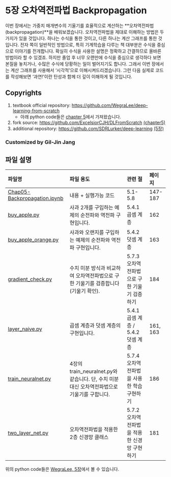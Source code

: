 # 5장 오차역전파법 Backpropagation

이번 장에서는 가중치 매개변수의 기울기를 효율적으로 계산하는 **오차역전파법(backpropagation)**을 배워보겠습니다. 오차역전파법을 제대로 이해하는 방법은 두 가지가 있을 것입니다. 하나는 수식을 통한 것이고, 다른 하나는 계산 그래프를 통한 것입니다. 전자 쪽이 일반적인 방법으로, 특히 기계학습을 다루는 책 대부분은 수식을 중심으로 이야기를 전개합니다. 확실히 수식을 사용한 설명은 정확하고 간결하므로 올바른 방법이라 할 수 있겠죠. 하지만 졸업 후 너무 오랜만에 수식을 중심으로 생각하다 보면 본질을 놓치거나, 수많은 수식에 당황하는 일이 벌어지기도 합니다. 그래서 이번 장에서는 계산 그래프를 사용해서 ‘시각적’으로 이해시켜드리겠습니다. 그런 다음 실제로 코드를 작성해보면 ‘과연!’이란 탄성과 함께 더 깊이 이해하게 될 것입니다.


## Copyrights
1. textbook official repository: https://github.com/WegraLee/deep-learning-from-scratch
    * 아래 python code들은 [chapter 5](https://github.com/WegraLee/deep-learning-from-scratch/tree/master/ch05)에서 가져왔습니다.
1. fork source: https://github.com/ExcelsiorCJH/DLFromScratch [(chapter5)](https://nbviewer.org/github/ExcelsiorCJH/DLFromScratch/blob/master/Chap05-BackPropagation/Chap05-Backpropagation.ipynb)
1. additional repository: https://github.com/SDRLurker/deep-learning [(5장)](https://nbviewer.org/github/SDRLurker/deep-learning/blob/master/5장.ipynb)

### Customized by Gil-Jin Jang

## 파일 설명
| 파일명 | 파일 용도 | 관련 절 | 페이지 |
|:--   |:--      |:--    |:--      |
| [Chap05-Backpropagation.ipynb](Chap05-Backpropagation.ipynb) | 내용 + 실행가능 코드 | 5.1-5.8 | 147-187 |
| [buy_apple.py](https://github.com/WegraLee/deep-learning-from-scratch/blob/master/ch05/buy_apple.py) | 사과 2개를 구입하는 예제의 순전파와 역전파 구현입니다. | 5.4.1 곱셈 계층 | 162 |
| [buy_apple_orange.py](https://github.com/WegraLee/deep-learning-from-scratch/blob/master/ch05/buy_apple_orange.py) | 사과와 오랜지를 구입하는 예제의 순전파와 역전파 구현입니다. | 5.4.2 덧셈 계층 | 163 |
| [gradient_check.py](https://github.com/WegraLee/deep-learning-from-scratch/blob/master/ch05/gradient_check.py) | 수치 미분 방식과 비교하여 오차역전파법으로 구한 기울기를 검증합니다(기울기 확인). | 5.7.3 오차역전파법으로 구한 기울기 검증하기 | 184 |
| [layer_naive.py](https://github.com/WegraLee/deep-learning-from-scratch/blob/master/ch05/layer_naive.py) | 곱셈 계층과 덧셈 계층의 구현입니다. | 5.4.1 곱셈 계층 / 5.4.2 덧셈 계층 | 161, 163 |
| [train_neuralnet.py](https://github.com/WegraLee/deep-learning-from-scratch/blob/master/ch05/train_neuralnet.py) | 4장의 train_neuralnet.py와 같습니다. 단, 수치 미분 대신 오차역전파법으로 기울기를 구합니다. | 5.7.4 오차역전파법을 사용한 학습 구현하기 | 186 |
| [two_layer_net.py](https://github.com/WegraLee/deep-learning-from-scratch/blob/master/ch05/two_layer_net.py) | 오차역전파법을 적용한 2층 신경망 클래스 | 5.7.2 오차역전파법을 적용한 신경망 구현하기 | 181 |

위의 python code들은 [WegraLee, 5장](https://github.com/WegraLee/deep-learning-from-scratch/blob/master/ch05)에서 볼 수 있습니다. 
